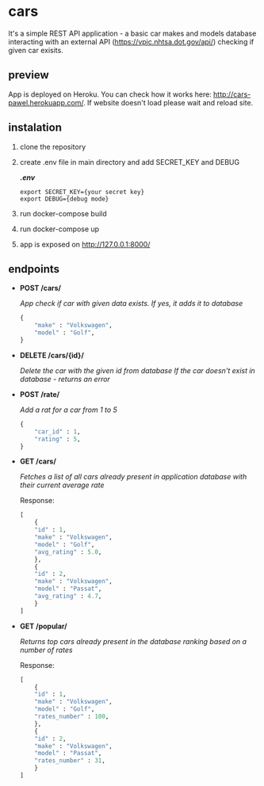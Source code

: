 # cars
It's a simple REST API application - a basic car makes and models database interacting with an external API (https://vpic.nhtsa.dot.gov/api/) checking if given car exisits.

## preview 
App is deployed on Heroku. You can check how it works here: http://cars-pawel.herokuapp.com/. If website doesn't load please wait and reload site.

## instalation 
1. clone the repository
2. create .env file in main directory and add SECRET_KEY and DEBUG

    ***.env***
    ```
    export SECRET_KEY={your secret key}
    export DEBUG={debug mode}
    ```
3. run docker-compose build
4. run docker-compose up
5. app is exposed on http://127.0.0.1:8000/

## endpoints
- **POST /cars/**

    *App check if car with given data exists. If yes, it adds it to database*

    ```python
    {
        "make" : "Volkswagen",
        "model" : "Golf",
    }
    ```

- **DELETE /cars/{id}/**

    *Delete the car with the given id from database If the car doesn't exist in database - returns an error*

- **POST /rate/**

    *Add a rat for a car from 1 to 5*

    ```python
    {
        "car_id" : 1,
        "rating" : 5,
    }
    ```

- **GET /cars/**

    *Fetches a list of all cars already present in application database with their current average rate*

    Response:

    ```python
    [
        {
        "id" : 1,
        "make" : "Volkswagen",
        "model" : "Golf",
        "avg_rating" : 5.0,
        },
        {
        "id" : 2,
        "make" : "Volkswagen",
        "model" : "Passat",
        "avg_rating" : 4.7,
        }
    ]
    ```

- **GET /popular/**

    *Returns top cars already present in the database ranking based on a number of rates*


    Response:

    ```python
    [
        {
        "id" : 1,
        "make" : "Volkswagen",
        "model" : "Golf",
        "rates_number" : 100,
        },
        {
        "id" : 2,
        "make" : "Volkswagen",
        "model" : "Passat",
        "rates_number" : 31,
        }
    ]
    ```




